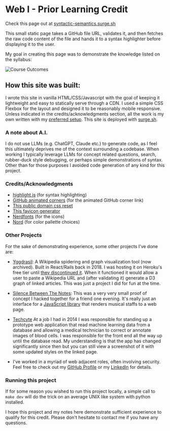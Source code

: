 # Web I - Prior Learning Credit

Check this page out at [syntactic-semantics.surge.sh](https://syntactic-semantics.surge.sh/)

This small static page takes a GitHub file URL, validates it, and then fetches the raw code content of the file and hands it to a syntax highlighter before displaying it to the user.

My goal in creating this page was to demonstrate the knowledge listed on the syllabus:

![Course Outcomes](https://github.com/user-attachments/assets/1911100a-e7b2-4ee4-b6b5-10e8859173ab)

## How this site was built:

I wrote this site in vanilla HTML/CSS/Javascript with the goal of keeping it lightweight and easy to statically serve through a CDN. I used a simple CSS Flexbox for the layout and designed it to be reasonably mobile responsive. Unless indicated in the credits/acknowledgments section, all the work is my own written with my [preferred setup](https://github.com/alex0112/dotfiles/tree/master). This site is deployed with [surge.sh](https://surge.sh/).

### A note about A.I.
I do not use LLMs (e.g. ChatGPT, Claude etc.) to generate code, as I feel this ultimately deprives me of the context surrounding a codebase. When working I typically leverage LLMs for concept related questions, search, rubber-duck style debugging, or perhaps simple demonstrations of syntax. Other than for those purposes I avoided code generation of any kind for this project.

### Credits/Acknowledgments
- [highlight.js](https://highlightjs.org/) (for syntax highlighting)
- [GitHub animated corners](https://github.com/eugena/github-animated-corners/) (for the animated GitHub corner link)
- [This public domain css reset](https://meyerweb.com/eric/tools/css/reset/)
- [This favicon generator](https://realfavicongenerator.net/)
- [Nerdfonts](https://www.nerdfonts.com/cheat-sheet) (for the icons)
- [Nord](https://www.nordtheme.com/docs/colors-and-palettes) (for color pallette choices)

### Other Projects
For the sake of demonstrating experience, some other projects I've done are:

- [Yggdrasil](github.com/alex/0112/yggdrasil): A Wikipedia spidering and graph visualization tool (now archived). Built in React/Rails back in 2018. I was hosting it on Heroku's free tier until [they discontinued it](https://devcenter.heroku.com/changelog-items/2461). When it functioned it would allow a user to paste a Wikipedia URL and (after validating it) generate a D3 graph of linked articles. This was just a project I did for fun at the time.

- [Silence Between The Notes](https://silence-between-the-notes.surge.sh/): This was a very very small proof of concept I hacked together for a friend one evening. It's really just an interface for a [JavaScript library](https://www.vexflow.com/) that renders musical staffs to a web page.

- [Techcyte](https://techcyte.com/products/automated-blood-differential/) At a job I had in 2014 I was responsible for standing up a prototype web application that read machine learning data from a database and allowing a medical technician to correct or annotate images of blood cells. I was responsible for the front end all the way up until the database read. My understanding is that the app has changed significantly since then but you can still view a screenshot of it with some updated styles on the linked page.

- I've worked in a myriad of web adjacent roles, often involving security. Feel free to check out my [GitHub Profile](github.com/alex0112) or my [LinkedIn](https://www.linkedin.com/in/kingsfoil/details/experience/) for details.

### Running this project
If for some reason you wished to run this project locally, a simple call to `make dev` will do the trick on an average UNIX like system with python installed.

I hope this project and my notes here demonstrate sufficient experience to qualify for this credit. Please don't hesitate to contact me if you have any questions.
